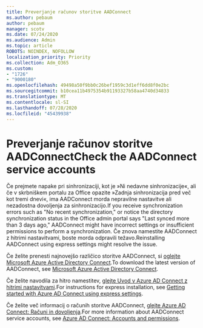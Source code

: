 ```yaml
---
title: Preverjanje računov storitve AADConnect
ms.author: pebaum
author: pebaum
manager: scotv
ms.date: 07/24/2020
ms.audience: Admin
ms.topic: article
ROBOTS: NOINDEX, NOFOLLOW
localization_priority: Priority
ms.collection: Adm_O365
ms.custom:
- "1726"
- "9000180"
ms.openlocfilehash: 49498a50f9bb0c26bef1959c3d1eff6dd8f0e2bc
ms.sourcegitcommit: b10cea11b4975354b91193327b58aa4740d34833
ms.translationtype: MT
ms.contentlocale: sl-SI
ms.lasthandoff: 07/28/2020
ms.locfileid: "45439938"
---
```

# <a name="check-the-aadconnect-service-accounts"></a><span data-ttu-id="4bc64-102">Preverjanje računov storitve AADConnect</span><span class="sxs-lookup"><span data-stu-id="4bc64-102">Check the AADConnect service accounts</span></span>

<span data-ttu-id="4bc64-103">Če prejmete napake pri sinhronizaciji, kot je »Ni nedavne sinhronizacije«, ali če v skrbniškem portalu za Office opazite »Zadnja sinhronizacija pred več kot tremi dnevi«, ima AADConnect morda nepravilne nastavitve ali nezadostna dovoljenja za sinhronizacijo.</span><span class="sxs-lookup"><span data-stu-id="4bc64-103">If you receive synchronization errors such as "No recent synchronization," or notice the directory synchronization status in the Office admin portal says "Last synced more than 3 days ago," AADConnect might have incorrect settings or insufficient permissions to perform a synchronization.</span></span> <span data-ttu-id="4bc64-104">Če znova namestite AADConnect z hitrimi nastavitvami, boste morda odpravili težavo.</span><span class="sxs-lookup"><span data-stu-id="4bc64-104">Reinstalling AADConnect using express settings might resolve the issue.</span></span>

<span data-ttu-id="4bc64-105">Če želite prenesti najnovejšo različico storitve AADConnect, si [oglejte Microsoft Azure Active Directory Connect](https://go.microsoft.com/fwlink/?LinkId=615771).</span><span class="sxs-lookup"><span data-stu-id="4bc64-105">To download the latest version of AADConnect, see [Microsoft Azure Active Directory Connect](https://go.microsoft.com/fwlink/?LinkId=615771).</span></span>

<span data-ttu-id="4bc64-106">Če želite navodila za hitro namestitev, [glejte Uvod v Azure AD Connect z hitrimi nastavitvami](https://docs.microsoft.com/azure/active-directory/hybrid/how-to-connect-install-express).</span><span class="sxs-lookup"><span data-stu-id="4bc64-106">For instructions for express installation, see [Getting started with Azure AD Connect using express settings](https://docs.microsoft.com/azure/active-directory/hybrid/how-to-connect-install-express).</span></span>

<span data-ttu-id="4bc64-107">Če želite več informacij o računih storitve AADConnect, [glejte Azure AD Connect: Računi in dovoljenja](https://docs.microsoft.com/azure/active-directory/hybrid/reference-connect-accounts-permissions).</span><span class="sxs-lookup"><span data-stu-id="4bc64-107">For more information about AADConnect service accounts, see [Azure AD Connect: Accounts and permissions](https://docs.microsoft.com/azure/active-directory/hybrid/reference-connect-accounts-permissions).</span></span>